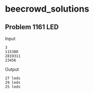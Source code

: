 # beecrowd_solutions

## Problem 1161 LED

Input
	
	3  
	115380  
	2819311  
	23456

Output  
			
	27 leds  
	29 leds  
	25 leds